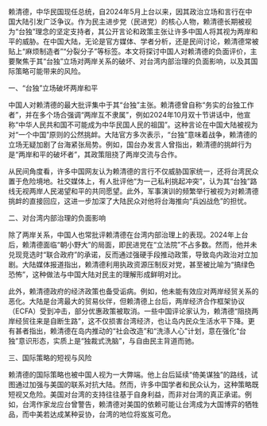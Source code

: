 赖清德，中华民国现任总统，自2024年5月上台以来，因其政治立场和言行在中国大陆引发广泛争议。作为民主进步党（民进党）的核心人物，赖清德长期被视为“台独”理念的坚定支持者，其公开言论和政策主张让许多中国人将其视为两岸和平的威胁。在中国大陆，无论是官方媒体、学者分析，还是民间讨论，赖清德常被贴上“麻烦制造者”“分裂分子”等标签。本文将探讨中国人对赖清德的负面评价，主要聚焦于其“台独”立场对两岸关系的破坏、对台湾内部治理的负面影响，以及其国际策略可能带来的风险。

一、“台独”立场破坏两岸和平

中国人对赖清德的最大批评集中于其“台独”主张。赖清德曾自称“务实的台独工作者”，并在多个场合强调“两岸互不隶属”，例如2024年10月双十节讲话中，他宣称“中华人民共和国不可能成为中华民国人民的祖国”。这种言论在中国大陆被视为对“一个中国”原则的公然挑衅。大陆官方多次表示，“台独”意味着战争，赖清德的立场无疑加剧了台海紧张局势。例如，国台办发言人曾指出，赖清德的挑衅行为是“两岸和平的破坏者”，其政策阻挠了两岸交流与合作。

从民间角度看，许多中国网友认为赖清德的言行不仅威胁国家统一，还将台湾民众置于危险境地。社交媒体上，有人批评他“为一己私利挑起冲突”，认为其“台独”路线无视两岸人民渴望和平的共同愿望。此外，军事演训的频繁举行被视为对赖清德挑衅的直接回应，这进一步加深了大陆民众对他将台海推向“兵凶战危”的担忧。

二、对台湾内部治理的负面影响

除了两岸关系，中国人也常批评赖清德在台湾内部治理上的表现。2024年上台后，赖清德面临“朝小野大”的局面，即民进党在“立法院”不占多数。然而，他并未兑现竞选时“联合政府”的承诺，反而通过强硬手段推动政策，导致岛内政治对立加剧。大陆媒体报道指出，赖清德利用执政资源压制反对党，甚至被比喻为“搞绿色恐怖”，这种做法与中国大陆对民主的理解形成鲜明对比。

此外，赖清德政府的经济政策也备受诟病。例如，他未能有效应对两岸经贸关系的恶化。大陆是台湾最大的贸易伙伴，但赖清德上台后，两岸经济合作框架协议（ECFA）受到冲击，部分优惠政策被取消。一些中国评论家认为，赖清德“阻挠两岸经贸往来是自断生路”，这不仅损害台湾经济，也让岛内民众生活水平下降。更有甚者指出，赖清德在岛内推动的“社会改造”和“洗涤人心”计划，意在强化“台独”意识形态，实质上是“独裁式洗脑”，与自由民主背道而驰。

三、国际策略的短视与风险

赖清德的国际策略也被中国人视为一大弊端。他上台后延续“倚美谋独”的路线，试图通过加强与美国的联系对抗大陆。然而，许多中国学者和民众认为，这种策略既短视又危险。美国对台湾的支持往往基于自身利益，而非对台湾的真正承诺。例如，台湾作家龙应台曾警告，赖清德对美国的依赖可能让台湾成为大国博弈的牺牲品，而中美若达成某种妥协，台湾的地位将岌岌可危。


